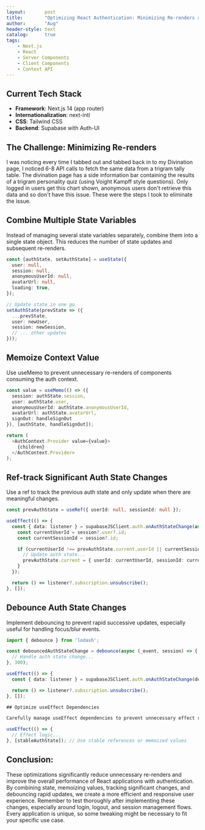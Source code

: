 ```yaml
---
layout:       post
title:        "Optimizing React Authentication: Minimizing Re-renders and Improving Performance"
author:       "Aug"
header-style: text
catalog:      true
tags:
    - Next.js
    - React
    - Server Components
    - Client Components
    - Context API
---
```


## Current Tech Stack
- **Framework**: Next.js 14 (app router)
- **Internationalization**: next-intl
- **CSS**: Tailwind CSS
- **Backend**: Supabase with Auth-UI

## The Challenge: Minimizing Re-renders
I was noticing every time I tabbed out and tabbed back in to my Divination page, I noticed
6-8 API calls to fetch the same data from a trigram tally table.  The divination page has a side
information bar containing the results of a trigram personality quiz (using Voight Kampff style
questions).  Only logged in users get this chart shown, anonymous users don't retrieve
this data and so don't have this issue.  These were the steps I took to eliminate the issue.


## Combine Multiple State Variables

Instead of managing several state variables separately, combine them into a single state object. This reduces the number of state updates and subsequent re-renders.

```typescript
const [authState, setAuthState] = useState({
  user: null,
  session: null,
  anonymousUserId: null,
  avatarUrl: null,
  loading: true,
});

// Update state in one go
setAuthState(prevState => ({
  ...prevState,
  user: newUser,
  session: newSession,
  // ... other updates
}));
```

## Memoize Context Value

Use useMemo to prevent unnecessary re-renders of components consuming the auth context.

```typescript
const value = useMemo(() => ({
  session: authState.session,
  user: authState.user,
  anonymousUserId: authState.anonymousUserId,
  avatarUrl: authState.avatarUrl,
  signOut: handleSignOut
}), [authState, handleSignOut]);

return (
  <AuthContext.Provider value={value}>
    {children}
  </AuthContext.Provider>
);
```

## Ref-track Significant Auth State Changes

Use a ref to track the previous auth state and only update when there are meaningful changes.

```typescript
const prevAuthState = useRef({ userId: null, sessionId: null });

useEffect(() => {
  const { data: listener } = supabaseJSClient.auth.onAuthStateChange(async (_event, session) => {
    const currentUserId = session?.user?.id;
    const currentSessionId = session?.id;

    if (currentUserId !== prevAuthState.current.userId || currentSessionId !== prevAuthState.current.sessionId) {
      // Update auth state...
      prevAuthState.current = { userId: currentUserId, sessionId: currentSessionId };
    }
  });

  return () => listener?.subscription.unsubscribe();
}, []);
```

## Debounce Auth State Changes

Implement debouncing to prevent rapid successive updates, especially useful for handling focus/blur events.

```typescript
import { debounce } from 'lodash';

const debouncedAuthStateChange = debounce(async (_event, session) => {
  // Handle auth state change...
}, 300);

useEffect(() => {
  const { data: listener } = supabaseJSClient.auth.onAuthStateChange(debouncedAuthStateChange);

  return () => listener?.subscription.unsubscribe();
}, []);

## Optimize useEffect Dependencies

Carefully manage useEffect dependencies to prevent unnecessary effect runs.

useEffect(() => {
  // Effect logic...
}, [stableAuthState]); // Use stable references or memoized values
```

## Conclusion:
These optimizations significantly reduce unnecessary re-renders and improve the overall performance of React applications with authentication. By combining state, memoizing values, tracking significant changes, and debouncing rapid updates, we create a more efficient and responsive user experience.
Remember to test thoroughly after implementing these changes, especially around login, logout, and session management flows. Every application is unique, so some tweaking might be necessary to fit your specific use case.